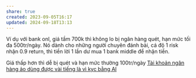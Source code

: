 ```yaml
---
share: true
created: 2023-09-05T16:17
updated: 2024-09-18T13:13
---
```

Ví dụ với bank onl, giá tầm 700k thì không lo bị ngân hàng quét, hạn mức tối đa 500tr/ngày. Nó dành cho những người chuyên đánh bài, cá độ 1 risk nhận 0.9 return, thì tiền lời 1 lần dư mua 1 bank middle để nhận tiền.

Giá thấp hơn thì dễ bị quét và hạn mức thường 100tr/ngày
[Tài khoản ngân hàng ảo dùng được vài tiếng là vì kyc bằng AI](./T%C3%A0i%20kho%E1%BA%A3n%20ng%C3%A2n%20h%C3%A0ng%20%E1%BA%A3o%20d%C3%B9ng%20%C4%91%C6%B0%E1%BB%A3c%20v%C3%A0i%20ti%E1%BA%BFng%20l%C3%A0%20v%C3%AC%20kyc%20b%E1%BA%B1ng%20AI.md)
